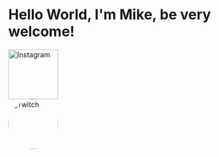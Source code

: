 # Hello World, I'm Mike, be very welcome!

<div>
    <a href="https://www.instagram.com/rivermike316/" rel="nofollow">
        <img src="https://upload.wikimedia.org/wikipedia/commons/thumb/2/27/CIS-A2K_Instagram_Icon_%28Black%29.svg/2048px-CIS-A2K_Instagram_Icon_%28Black%29.svg.png" height="100" alt="Instagram">
    </a>
</div>

<div>
    <a href="https://www.twitch.tv/rivermike16">
        <img style="border-radius: 50%;" src="https://cdn.vectorstock.com/i/500p/90/36/twitch-logo-outline-white-icon-app-vector-56479036.jpg" height="100" alt="Twitch">
    </a>
</div>
